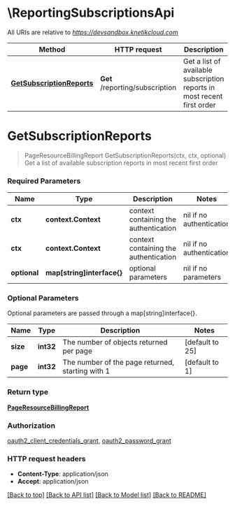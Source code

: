 # \ReportingSubscriptionsApi

All URIs are relative to *https://devsandbox.knetikcloud.com*

Method | HTTP request | Description
------------- | ------------- | -------------
[**GetSubscriptionReports**](ReportingSubscriptionsApi.md#GetSubscriptionReports) | **Get** /reporting/subscription | Get a list of available subscription reports in most recent first order


# **GetSubscriptionReports**
> PageResourceBillingReport GetSubscriptionReports(ctx, ctx, optional)
Get a list of available subscription reports in most recent first order

### Required Parameters

Name | Type | Description  | Notes
------------- | ------------- | ------------- | -------------
 **ctx** | **context.Context** | context containing the authentication | nil if no authentication
 **ctx** | **context.Context** | context containing the authentication | nil if no authentication
 **optional** | **map[string]interface{}** | optional parameters | nil if no parameters

### Optional Parameters
Optional parameters are passed through a map[string]interface{}.

Name | Type | Description  | Notes
------------- | ------------- | ------------- | -------------
 **size** | **int32**| The number of objects returned per page | [default to 25]
 **page** | **int32**| The number of the page returned, starting with 1 | [default to 1]

### Return type

[**PageResourceBillingReport**](PageResource«BillingReport».md)

### Authorization

[oauth2_client_credentials_grant](../README.md#oauth2_client_credentials_grant), [oauth2_password_grant](../README.md#oauth2_password_grant)

### HTTP request headers

 - **Content-Type**: application/json
 - **Accept**: application/json

[[Back to top]](#) [[Back to API list]](../README.md#documentation-for-api-endpoints) [[Back to Model list]](../README.md#documentation-for-models) [[Back to README]](../README.md)

